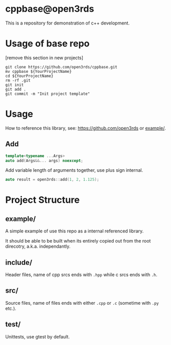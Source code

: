 # cppbase@open3rds

This is a repository for demonstration of c++ development.


# Usage of base repo 
[remove this section in new projects]
```shell
git clone https://github.com/open3rds/cppbase.git
mv cppbase ${YourProjectName}
cd ${YourProjectName}
rm -rf .git
git init
git add .
git commit -m "Init project template"
```

# Usage

How to reference this library, see: https://github.com/open3rds or [example/](example/).

## Add

```cpp
template<typename ...Args>
auto add(Args&&... args) noexcept;
```

Add variable length of arguments together, use plus sign internal.
```cpp
auto result = open3rds::add(1, 2, 1.125);
```

# Project Structure

## example/

A simple example of use this repo as a internal referenced library.

It should be able to be built when its entirely copied out from the root direcotry, a.k.a. independantly.

## include/

Header files, name of cpp srcs ends with `.hpp` while c srcs ends with `.h`.

## src/

Source files, name of files ends with either `.cpp` or `.c` (sometime with `.py` etc.).

## test/

Unittests, use gtest by default.